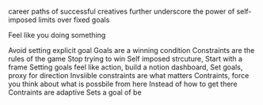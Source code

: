 


career paths of successful creatives further underscore the power of self-imposed limits over fixed goals

Feel like you doing something

Avoid setting explicit goal
Goals are a winning condition
Constraints are the rules of the game
Stop trying to win
Self imposed strcuture,
Start with a frame
Setting goals feel like action, build a notion dashboard,
Set goals, proxy for direction
Invsiible constraints are what matters
Contraints, force you think about what is possbile from here
Instead of how to get there
Contraints are adaptive
Sets a goal of be
